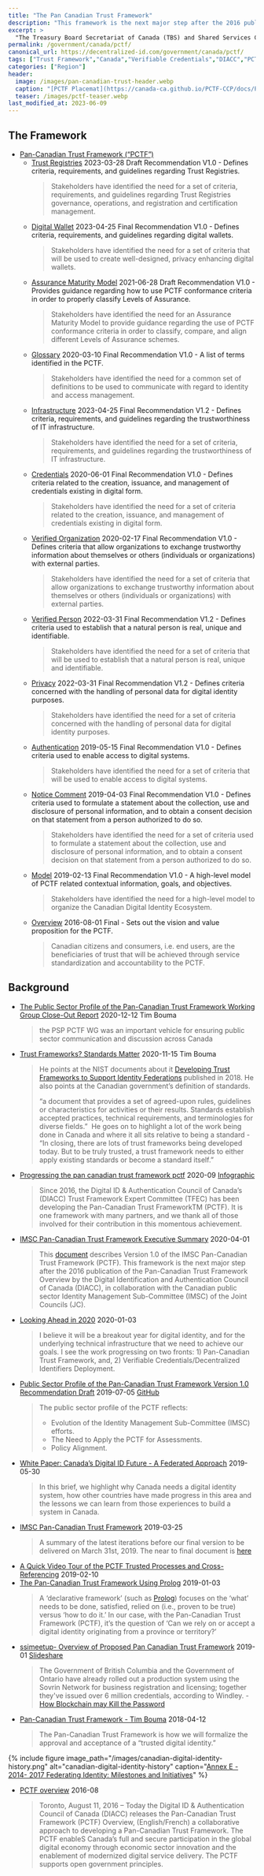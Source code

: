 ```yaml
---
title: "The Pan Canadian Trust Framework"
description: "This framework is the next major step after the 2016 publication of the Pan-Canadian Trust Framework Overview by the Digital Identification and Authentication Council of Canada (DIACC)"
excerpt: >
  "The Treasury Board Secretariat of Canada (TBS) and Shared Services Canada (SSC) are seeking a standardized method to issue and rapidly verify portable digital credentials across many different contexts, thereby reducing human judgement error, increasing efficiency and ensuring digital credential veracity using cryptography." 
permalink: /government/canada/pctf/
canonical_url: https://decentralized-id.com/government/canada/pctf/
tags: ["Trust Framework","Canada","Verifiable Credentials","DIACC","PCTF"]
categories: ["Region"]
header:
  image: /images/pan-canadian-trust-header.webp
  caption: "[PCTF Placemat](https://canada-ca.github.io/PCTF-CCP/docs/PCTF-Placemat.pdf)"
  teaser: /images/pctf-teaser.webp
last_modified_at: 2023-06-09
---
```


## The Framework
* [Pan-Canadian Trust Framework (“PCTF”)](https://diacc.ca/trust-framework/)
  * [Trust Registries](https://diacc.ca/trust-framework/pctf-trust-registries/) 2023-03-28 Draft Recommendation V1.0 - Defines criteria, requirements, and guidelines regarding Trust Registries.
    > Stakeholders have identified the need for a set of criteria, requirements, and guidelines regarding Trust Registries governance, operations, and registration and certification management.
  * [Digital Wallet](https://diacc.ca/pctf-digital-wallet/) 2023-04-25 Final Recommendation V1.0 - Defines criteria, requirements, and guidelines regarding digital wallets.
    > Stakeholders have identified the need for a set of criteria that will be used to create well-designed, privacy enhancing digital wallets.
  * [Assurance Maturity Model](https://diacc.ca/trust-framework/pctf-assurance-maturity-model/) 2021-06-28 Draft Recommendation V1.0 - Provides guidance regarding how to use PCTF conformance criteria in order to properly classify Levels of Assurance.
    > Stakeholders have identified the need for an Assurance Maturity Model to provide guidance regarding the use of PCTF conformance criteria in order to classify, compare, and align different Levels of Assurance schemes.
  * [Glossary](https://diacc.ca/trust-framework/pctf-glossary/) 2020-03-10 Final Recommendation V1.0 - A list of terms identified in the PCTF.
    > Stakeholders have identified the need for a common set of definitions to be used to communicate with regard to identity and access management.
  * [Infrastructure](https://diacc.ca/trust-framework/pctf-infrastructure/) 2023-04-25 Final Recommendation V1.2 - Defines criteria, requirements, and guidelines regarding the trustworthiness of IT infrastructure.
    > Stakeholders have identified the need for a set of criteria, requirements, and guidelines regarding the trustworthiness of IT infrastructure.
  * [Credentials](https://diacc.ca/trust-framework/pctf-credentials/) 2020-06-01 Final Recommendation V1.0 - Defines criteria related to the creation, issuance, and management of credentials existing in digital form.
    > Stakeholders  have identified the need for a set of criteria related to the creation, issuance, and management of credentials existing in digital form.
  * [Verified Organization](https://diacc.ca/trust-framework/pctf-verified-organization/) 2020-02-17 Final Recommendation V1.0 - Defines criteria that allow organizations to exchange trustworthy information about themselves or others (individuals or organizations) with external parties.
    > Stakeholders have identified the need for a set of criteria that allow organizations to exchange trustworthy information about themselves or others (individuals or organizations) with external parties.
  * [Verified Person](https://diacc.ca/trust-framework/pctf-verified-person/) 2022-03-31 Final Recommendation V1.2 - Defines criteria used to establish that a natural person is real, unique and identifiable.
    > Stakeholders have identified the need for a set of criteria that will be used to establish that a natural person is real, unique and identifiable.
  * [Privacy](https://diacc.ca/trust-framework/pctf-privacy/) 2022-03-31 Final Recommendation V1.2 - Defines criteria concerned with the handling of personal data for digital identity purposes.
    > Stakeholders have identified the need for a set of criteria concerned with the handling of personal data for digital identity purposes.
  * [Authentication](https://diacc.ca/trust-framework/pctf-authentication/) 2019-05-15 Final Recommendation V1.0 - Defines criteria used to enable access to digital systems.
    > Stakeholders have identified the need for a set of criteria that will be used to enable access to digital systems.
  * [Notice Comment](https://diacc.ca/trust-framework/pctf-notice-consent/) 2019-04-03 Final Recommendation V1.0 - Defines criteria used to formulate a statement about the collection, use and disclosure of personal information, and to obtain a consent decision on that statement from a person authorized to do so.
    > Stakeholders have identified the need for a set of criteria used to formulate a statement about the collection, use and disclosure of personal information, and to obtain a consent decision on that statement from a person authorized to do so.
  * [Model](https://diacc.ca/trust-framework/pctf-model/) 2019-02-13 Final Recommendation V1.0 - A high-level model of PCTF related contextual information, goals, and objectives.
    > Stakeholders have identified the need for a high-level model to organize the Canadian Digital Identity Ecosystem.
  * [Overview](https://diacc.ca/trust-framework/pctf-overview/) 2016-08-01 Final - Sets out the vision and value proposition for the PCTF.
    > Canadian citizens and consumers, i.e. end users, are the beneficiaries of trust that will be achieved through service standardization and accountability to the PCTF.

## Background

* [The Public Sector Profile of the Pan-Canadian Trust Framework Working Group Close-Out Report](https://trbouma.medium.com/public-sector-profile-of-the-pan-canadian-trust-framework-version-1-2-and-next-steps-86ae7a96d6c7) 2020-12-12 Tim Bouma
  > the PSP PCTF WG was an important vehicle for ensuring public sector communication and discussion across Canada
* [Trust Frameworks? Standards Matter](https://medium.com/@trbouma/trust-frameworks-standards-matter-47c946992f44) 2020-11-15 Tim Bouma
  > He points at the NIST documents about it [Developing Trust Frameworks to Support Identity Federations](https://nvlpubs.nist.gov/nistpubs/ir/2018/NIST.IR.8149.pdf) published in 2018. He also points at the Canadian government’s definition of standards.
  > 
  > “a document that provides a set of agreed-upon rules, guidelines or characteristics for activities or their results. Standards establish accepted practices, technical requirements, and terminologies for diverse fields.”  He goes on to highlight a lot of the work being done in Canada and where it all sits relative to being a standard - “In closing, there are lots of trust frameworks being developed today. But to be truly trusted, a trust framework needs to either apply existing standards or become a standard itself.”
* [Progressing the pan canadian trust framework pctf](https://diacc.ca/2020/09/12/progressing-the-pan-canadian-trust-framework-pctf/) 2020-09 [Infographic](https://diacc.ca/wp-content/uploads/2020/04/PCTF-progress-infographic_September-2020.pdf)
  > Since 2016, the Digital ID & Authentication Council of Canada’s (DIACC) Trust Framework Expert Committee (TFEC) has been developing the Pan-Canadian Trust FrameworkTM (PCTF). It is one framework with many partners, and we thank all of those involved for their contribution in this momentous achievement.  
* [IMSC Pan-Canadian Trust Framework Executive Summary](https://medium.com/@trbouma/imsc-pan-canadian-trust-framework-executive-summary-5c89a72e06b5) 2020-04-01
  > This [document](https://drive.google.com/open?id=1Xmjh8QJZKWmRkaTtE2f43ISntD7jE6D5) describes Version 1.0 of the IMSC Pan-Canadian Trust Framework (PCTF). This framework is the next major step after the 2016 publication of the Pan-Canadian Trust Framework Overview by the Digital Identification and Authentication Council of Canada (DIACC), in collaboration with the Canadian public sector Identity Management Sub-Committee (IMSC) of the Joint Councils (JC).
* [Looking Ahead in 2020](https://medium.com/@trbouma/looking-ahead-in-2020-830afa372878) 2020-01-03
  > I believe it will be a breakout year for digital identity, and for the underlying technical infrastructure that we need to achieve our goals. I see the work progressing on two fronts: 1) Pan-Canadian Trust Framework, and, 2) Verifiable Credentials/Decentralized Identifiers Deployment.
* [Public Sector Profile of the Pan-Canadian Trust Framework Version 1.0 Recommendation Draft](https://medium.com/@trbouma/public-sector-profile-of-the-pan-canadian-trust-framework-version-1-0-4baf8ff0cfa0) 2019-07-05 [GitHub](https://canada-ca.github.io/PCTF-CCP/)
  > The public sector profile of the PCTF reflects:
  > - Evolution of the Identity Management Sub-Committee (IMSC) efforts. 
  > - The Need to Apply the PCTF for Assessments. 
  > - Policy Alignment.
* [White Paper: Canada’s Digital ID Future - A Federated Approach](https://www.cba.ca/embracing-digital-id-in-canada) 2019-05-30
  > In this brief, we highlight why Canada needs a digital identity system, how other countries have made progress in this area and the lessons we can learn from those experiences to build a system in Canada.
* [IMSC Pan-Canadian Trust Framework](https://medium.com/@trbouma/imsc-pan-canadian-trust-framework-1f68134e338a) 2019-03-25
  > A summary of the latest iterations before our final version to be delivered on March 31st, 2019. The near to final document is [here](https://drive.google.com/open?id=1P8kFJZfUV7PX25KEkZKk0XftrqqQp9FI)
* [A Quick Video Tour of the PCTF Trusted Processes and Cross-Referencing](https://medium.com/@trbouma/a-quick-video-tour-of-the-pctf-trusted-processes-and-cross-referencing-3c892a012edd) 2019-02-10
* [The Pan-Canadian Trust Framework Using Prolog](https://medium.com/@trbouma/the-pan-canadian-trust-framework-using-prolog-e62ffa911ff5) 2019-01-03
  > A ‘declarative framework’ (such as [Prolog](https://www.geeksforgeeks.org/prolog-an-introduction/)) focuses on the ‘what’ needs to be done, satisfied, relied on (i.e., proven to be true) versus ‘how to do it.’ In our case, with the Pan-Canadian Trust Framework (PCTF), it’s the question of ‘Can we rely on or accept a digital identity originating from a province or territory?’
* [ssimeetup- Overview of Proposed Pan Canadian Trust Framework](https://ssimeetup.org/overview-proposed-pan-canadian-trust-framework-ssi-tim-bouma-webinar-19/) 2019-01 [Slideshare](https://www.slideshare.net/SSIMeetup/overview-of-the-proposed-pancanadian-trust-framework-for-ssi-tim-bouma) 
  > The Government of British Columbia and the Government of Ontario have already rolled out a production system using the Sovrin Network for business registration and licensing; together they've issued over 6 million credentials, according to Windley. - [How Blockchain may Kill the Password](https://www.computerworld.com/article/3329962/blockchain/how-blockchain-may-kill-the-password.amp.html)
* [Pan-Canadian Trust Framework - Tim Bouma](https://medium.com/@trbouma/pan-canadian-trust-framework-eb65eac6c683) 2018-04-12
  > The Pan-Canadian Trust Framework is how we will formalize the approval and acceptance of a “trusted digital identity.”

{% include figure image_path="/images/canadian-digital-identity-history.png" alt="canadian-digital-identity-history" caption="[Annex E - 2014- 2017 Federating Identity: Milestones and Initiatives](https://docs.google.com/presentation/d/189DxjNv7EE7KtjkidB6EpwuvO2lIy7kEL-3DWtMAiQg/edit)" %}


* [PCTF overview](https://diacc.ca/2016/08/11/pctf-overview/) 2016-08
  > Toronto, August 11, 2016 – Today the Digital ID & Authentication Council of Canada (DIACC) releases the Pan-Canadian Trust Framework (PCTF) Overview, (English/French) a collaborative approach to developing a Pan-Canadian Trust Framework. The PCTF enableS Canada’s full and secure participation in the global digital economy through economic sector innovation and the enablement of modernized digital service delivery. The PCTF supports open government principles.
